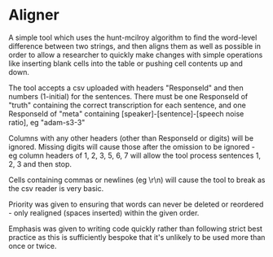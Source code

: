 # Aligner

A simple tool which uses the hunt-mcilroy algorithm to find the word-level difference between two strings, and then aligns them as well as possible in order to allow a researcher to quickly make changes with simple operations like inserting blank cells into the table or pushing cell contents up and down.

The tool accepts a csv uploaded with headers "ResponseId" and then numbers (1-initial) for the sentences. There must be one ResponseId of "truth" containing the correct transcription for each sentence, and one ResponseId of "meta" containing [speaker]-[sentence]-[speech noise ratio], eg "adam-s3-3"

Columns with any other headers (other than ResponseId or digits) will be ignored. Missing digits will cause those after the omission to be ignored - eg column headers of 1, 2, 3, 5, 6, 7 will allow the tool process sentences 1, 2, 3 and then stop.

Cells containing commas or newlines (eg \r\n) will cause the tool to break as the csv reader is very basic.

Priority was given to ensuring that words can never be deleted or reordered - only realigned (spaces inserted) within the given order. 

Emphasis was given to writing code quickly rather than following strict best practice as this is sufficiently bespoke that it's unlikely to be used more than once or twice. 

